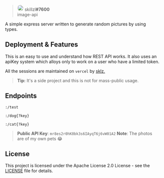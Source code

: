
> <img  style="border-radius: 200px;"  src="https://japi.rest/discord/v1/user/565960314970177556/avatar?size=512"  width="20"/> skillzl<strong>#7600</strong><br/> image-api

  
A simple express server written to generate random pictures by using types.

## Deployment & Features

This is an easy to use and understand how REST API works. It also uses an apiKey system which alloys only to work on a user who have a limited token.

All the sessions are maintained on  `vercel`  by  [sklz.](https://skillzl.me/)

> **Tip:** It's a side project and this is not for mass-public usage.

## Endpoints

```
:/test

:/dog{?key}

:/cat{?key}
```

> **Public API Key**: `mr8es2r0hK0bk3s6IAyqT6j6vW01A2`
> **Note**: The photos are of my own pets 😂
> 
## License
This project is licensed under the Apache License 2.0 License - see the [LICENSE](https://github.com/skillzl/image-api/blob/main/LICENSE) file for details.
